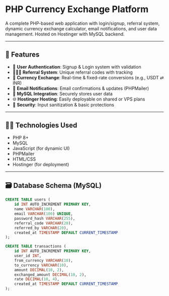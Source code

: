 # PHP Currency Exchange Platform

A complete PHP-based web application with login/signup, referral system, dynamic currency exchange calculator, email notifications, and user data management. Hosted on Hostinger with MySQL backend.

---

## 🔧 Features

- 🔐 **User Authentication**: Signup & Login system with validation
- 🧑‍🤝‍🧑 **Referral System**: Unique referral codes with tracking
- 💱 **Currency Exchange**: Real-time & fixed-rate conversions (e.g., USDT ⇄ INR)
- 📧 **Email Notifications**: Email confirmations & updates (PHPMailer)
- 💾 **MySQL Integration**: Securely stores user data
- 🌐 **Hostinger Hosting**: Easily deployable on shared or VPS plans
- 🔐 **Security**: Input sanitization & basic protections

---

## 🧑‍💻 Technologies Used

- PHP 8+
- MySQL
- JavaScript (for dynamic UI)
- PHPMailer
- HTML/CSS
- Hostinger (for deployment)

---

## 🗃️ Database Schema (MySQL)

```sql
CREATE TABLE users (
    id INT AUTO_INCREMENT PRIMARY KEY,
    name VARCHAR(100),
    email VARCHAR(100) UNIQUE,
    password_hash VARCHAR(255),
    referral_code VARCHAR(20),
    referred_by VARCHAR(20),
    created_at TIMESTAMP DEFAULT CURRENT_TIMESTAMP
);

CREATE TABLE transactions (
    id INT AUTO_INCREMENT PRIMARY KEY,
    user_id INT,
    from_currency VARCHAR(10),
    to_currency VARCHAR(10),
    amount DECIMAL(10, 2),
    exchanged_amount DECIMAL(10, 2),
    rate DECIMAL(10, 4),
    created_at TIMESTAMP DEFAULT CURRENT_TIMESTAMP
);
